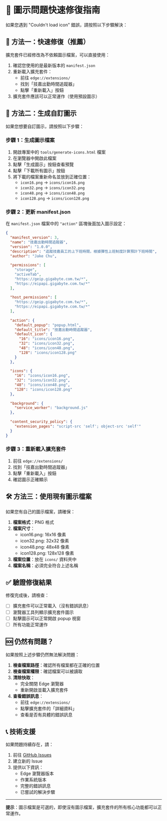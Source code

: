 # 🔧 圖示問題快速修復指南

如果您遇到 "Couldn't load icon" 錯誤，請按照以下步驟解決：

## 🚀 方法一：快速修復（推薦）

擴充套件已經修改為不依賴圖示檔案，可以直接使用：

1. 確認您使用的是最新版本的 `manifest.json`
2. 重新載入擴充套件：
   - 前往 `edge://extensions/`
   - 找到「技嘉出勤時間追蹤器」
   - 點擊「重新載入」按鈕
3. 擴充套件應該可以正常運作（使用預設圖示）

## 🎨 方法二：生成自訂圖示

如果您想要自訂圖示，請按照以下步驟：

### 步驟 1：生成圖示檔案

1. 開啟專案中的 `tools/generate-icons.html` 檔案
2. 在瀏覽器中開啟此檔案
3. 點擊「生成圖示」按鈕查看預覽
4. 點擊「下載所有圖示」按鈕
5. 將下載的檔案重新命名並放到正確位置：
   - `icon16.png` → `icons/icon16.png`
   - `icon32.png` → `icons/icon32.png`
   - `icon48.png` → `icons/icon48.png`
   - `icon128.png` → `icons/icon128.png`

### 步驟 2：更新 manifest.json

在 `manifest.json` 檔案中的 `"action"` 區塊後面加入圖示設定：

```json
{
  "manifest_version": 3,
  "name": "技嘉出勤時間追蹤器",
  "version": "1.0.0",
  "description": "追蹤技嘉員工的上下班時間，根據彈性上班制度計算預計下班時間",
  "author": "Jake Chu",
  
  "permissions": [
    "storage",
    "activeTab",
    "https://geip.gigabyte.com.tw/*",
    "https://eipapi.gigabyte.com.tw/*"
  ],
  
  "host_permissions": [
    "https://geip.gigabyte.com.tw/*",
    "https://eipapi.gigabyte.com.tw/*"
  ],
  
  "action": {
    "default_popup": "popup.html",
    "default_title": "技嘉出勤時間追蹤器",
    "default_icon": {
      "16": "icons/icon16.png",
      "32": "icons/icon32.png",
      "48": "icons/icon48.png",
      "128": "icons/icon128.png"
    }
  },
  
  "icons": {
    "16": "icons/icon16.png",
    "32": "icons/icon32.png",
    "48": "icons/icon48.png",
    "128": "icons/icon128.png"
  },
  
  "background": {
    "service_worker": "background.js"
  },
  
  "content_security_policy": {
    "extension_pages": "script-src 'self'; object-src 'self'"
  }
}
```

### 步驟 3：重新載入擴充套件

1. 前往 `edge://extensions/`
2. 找到「技嘉出勤時間追蹤器」
3. 點擊「重新載入」按鈕
4. 確認圖示正確顯示

## 🛠️ 方法三：使用現有圖示檔案

如果您有自己的圖示檔案，請確保：

1. **檔案格式**：PNG 格式
2. **檔案尺寸**：
   - icon16.png: 16x16 像素
   - icon32.png: 32x32 像素
   - icon48.png: 48x48 像素
   - icon128.png: 128x128 像素
3. **檔案位置**：放在 `icons/` 資料夾中
4. **檔案名稱**：必須完全符合上述名稱

## ✅ 驗證修復結果

修復完成後，請檢查：

- [ ] 擴充套件可以正常載入（沒有錯誤訊息）
- [ ] 瀏覽器工具列顯示擴充套件圖示
- [ ] 點擊圖示可以正常開啟 popup 視窗
- [ ] 所有功能正常運作

## 🆘 仍然有問題？

如果按照上述步驟仍然無法解決問題：

1. **檢查檔案路徑**：確認所有檔案都在正確的位置
2. **檢查檔案權限**：確認檔案可以被讀取
3. **清除快取**：
   - 完全關閉 Edge 瀏覽器
   - 重新開啟並載入擴充套件
4. **查看錯誤訊息**：
   - 前往 `edge://extensions/`
   - 點擊擴充套件的「詳細資料」
   - 查看是否有具體的錯誤訊息

## 📞 技術支援

如果問題持續存在，請：

1. 前往 [GitHub Issues](https://github.com/jakeuj/edge-extension/issues)
2. 建立新的 Issue
3. 提供以下資訊：
   - Edge 瀏覽器版本
   - 作業系統版本
   - 完整的錯誤訊息
   - 已嘗試的解決步驟

---

**提示**：圖示檔案是可選的，即使沒有圖示檔案，擴充套件的所有核心功能都可以正常運作。
